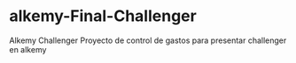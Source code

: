 # alkemy-Final-Challenger
Alkemy Challenger
Proyecto de control de gastos para presentar challenger en alkemy
